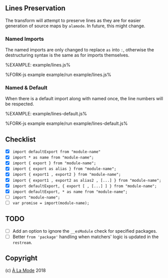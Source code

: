 
## Lines Preservation

The transform will attempt to preserve lines as they are for easier generation of source maps by `alamode`. In future, this might change.

### Named Imports

The named imports are only changed to replace `as` into `:`, otherwise the destructuring syntax is the same as for imports themselves.

%EXAMPLE: example/lines.js%

%FORK-js example example/run example/lines.js%

### Named & Default

When there is a default import along with named once, the line numbers will be respected.

%EXAMPLE: example/lines-default.js%

%FORK-js example example/run example/lines-default.js%

## Checklist

- [x] `import defaultExport from "module-name"`
- [x] `import * as name from "module-name";`
- [x] `import { export } from "module-name";`
- [x] `import { export as alias } from "module-name";`
- [x] `import { export1 , export2 } from "module-name";`
- [x] `import { export1 , export2 as alias2 , [...] } from "module-name";`
- [x] `import defaultExport, { export [ , [...] ] } from "module-name";`
- [x] `import defaultExport, * as name from "module-name";`
- [ ] `import "module-name";`
- [ ] `var promise = import(module-name);`

## TODO

- [ ] Add an option to ignore the `__esModule` check for specified packages.
- [ ] Better `from 'package'` handling when matchers' logic is updated in the `restream`.

## Copyright

(c) [À La Mode][1] 2018

[1]: https://alamode.cc
